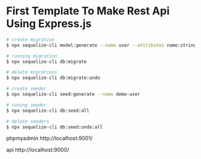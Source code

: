 # First Template To Make Rest Api Using Express.js

```bash
# create migration
$ npx sequelize-cli model:generate --name user --attributes name:string,active:boolean

# running migration
$ npx sequelize-cli db:migrate

# delete migrations
$ npx sequelize-cli db:migrate:undo

# create seeder
$ npx sequelize-cli seed:generate --name demo-user

# runing seeder
$ npx sequelize-cli db:seed:all

# delete seeders
$ npx sequelize-cli db:seed:undo:all

```
phpmyadmin
http://localhost:9001/

api
http://localhost:9000/
